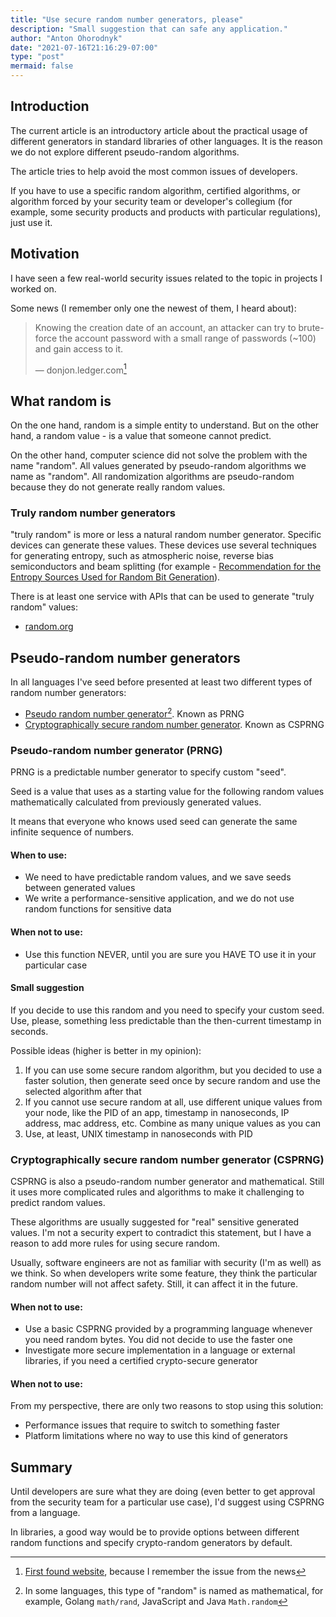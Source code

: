 ```yaml
---
title: "Use secure random number generators, please"
description: "Small suggestion that can safe any application."
author: "Anton Ohorodnyk"
date: "2021-07-16T21:16:29-07:00"
type: "post"
mermaid: false
---
```

## Introduction
The current article is an introductory article about the practical usage of different generators in standard libraries of other languages. It is the reason we do not explore different pseudo-random algorithms.

The article tries to help avoid the most common issues of developers.

If you have to use a specific random algorithm, certified algorithms, or algorithm forced by your security team or developer's collegium (for example, some security products and products with particular regulations), just use it.

## Motivation
I have seen a few real-world security issues related to the topic in projects I worked on.

Some news (I remember only one the newest of them, I heard about):
> Knowing the creation date of an account, an attacker can try to brute-force the account password with a small range of passwords (~100) and gain access to it.
>
> — donjon.ledger.com[^1]

[^1]: [First found website](https://donjon.ledger.com/kaspersky-password-manager/), because I remember the issue from the news

## What random is
On the one hand, random is a simple entity to understand. But on the other hand, a random value - is a value that someone cannot predict.

On the other hand, computer science did not solve the problem with the name "random". All values generated by pseudo-random algorithms we name as "random". All randomization algorithms are pseudo-random because they do not generate really random values.

### Truly random number generators
"truly random" is more or less a natural random number generator. Specific devices can generate these values. These devices use several techniques for generating entropy, such as atmospheric noise, reverse bias semiconductors and beam splitting (for example - [Recommendation for the Entropy Sources Used for Random Bit Generation](https://doi.org/10.6028/NIST.SP.800-90B)).

There is at least one service with APIs that can be used to generate "truly random" values:
* [random.org](https://api.random.org/pricing)

## Pseudo-random number generators
In all languages I've seed before presented at least two different types of random number generators:
* [Pseudo random number generator](https://en.wikipedia.org/wiki/Pseudorandom_number_generator)[^2]. Known as PRNG
* [Cryptographically secure random number generator](https://en.wikipedia.org/wiki/Cryptographically-secure_pseudorandom_number_generator). Known as CSPRNG

[^2]: In some languages, this type of "random" is named as mathematical, for example, Golang `math/rand`, JavaScript and Java `Math.random`

### Pseudo-random number generator (PRNG)
PRNG is a predictable number generator to specify custom "seed".

Seed is a value that uses as a starting value for the following random values mathematically calculated from previously generated values.

It means that everyone who knows used seed can generate the same infinite sequence of numbers.

#### When to use:
* We need to have predictable random values, and we save seeds between generated values
* We write a performance-sensitive application, and we do not use random functions for sensitive data

#### When not to use:
* Use this function NEVER, until you are sure you HAVE TO use it in your particular case

#### Small suggestion
If you decide to use this random and you need to specify your custom seed. Use, please, something less predictable than the then-current timestamp in seconds.

Possible ideas (higher is better in my opinion):
1. If you can use some secure random algorithm, but you decided to use a faster solution, then generate seed once by secure random and use the selected algorithm after that
1. If you cannot use secure random at all, use different unique values from your node, like the PID of an app, timestamp in nanoseconds, IP address, mac address, etc. Combine as many unique values as you can
1. Use, at least, UNIX timestamp in nanoseconds with PID

### Cryptographically secure random number generator (CSPRNG)
CSPRNG is also a pseudo-random number generator and mathematical. Still it uses more complicated rules and algorithms to make it challenging to predict random values.

These algorithms are usually suggested for "real" sensitive generated values. I'm not a security expert to contradict this statement, but I have a reason to add more rules for using secure random.

Usually, software engineers are not as familiar with security (I'm as well) as we think. So when developers write some feature, they think the particular random number will not affect safety. Still, it can affect it in the future.

#### When not to use:
* Use a basic CSPRNG provided by a programming language whenever you need random bytes. You did not decide to use the faster one
* Investigate more secure implementation in a language or external libraries, if you need a certified crypto-secure generator

#### When not to use:
From my perspective, there are only two reasons to stop using this solution:
* Performance issues that require to switch to something faster
* Platform limitations where no way to use this kind of generators

## Summary
Until developers are sure what they are doing (even better to get approval from the security team for a particular use case), I'd suggest using CSPRNG from a language.

In libraries, a good way would be to provide options between different random functions and specify crypto-random generators by default.
